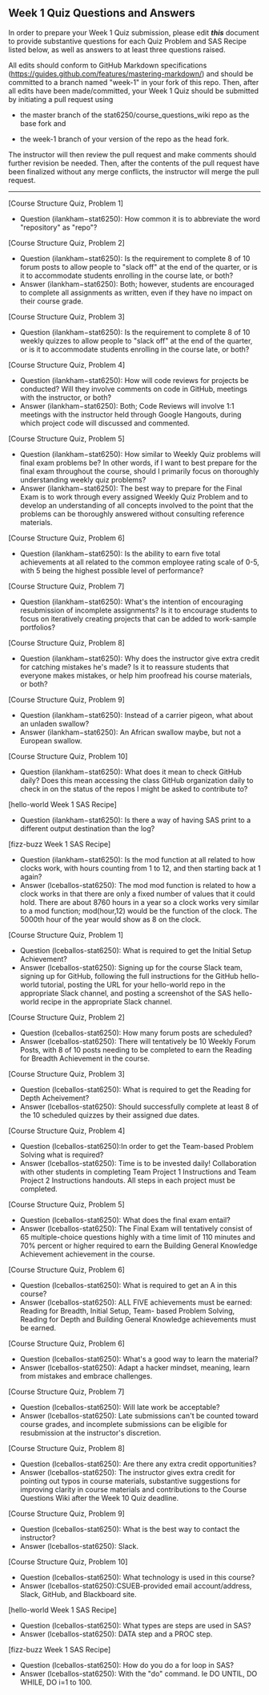 ## Week 1 Quiz Questions and Answers

In order to prepare your Week 1 Quiz submission, please edit ***this*** document to provide substantive questions for each Quiz Problem and SAS Recipe listed below, as well as answers to at least three questions raised.

All edits should conform to GitHub Markdown specifications (https://guides.github.com/features/mastering-markdown/) and should be committed to a branch named "week-1" in your fork of this repo. Then, after all edits have been made/committed, your Week 1 Quiz should be submitted by initiating a pull request using

- the master branch of the stat6250/course_questions_wiki repo as the base fork and

- the week-1 branch of your version of the repo as the head fork.

The instructor will then review the pull request and make comments should further revision be needed. Then, after the contents of the pull request have been finalized without any merge conflicts, the instructor will merge the pull request.



********************************************************************************



[Course Structure Quiz, Problem 1]
- Question (ilankham−stat6250): How common it is to abbreviate the word "repository" as "repo"?



[Course Structure Quiz, Problem 2]
- Question (ilankham−stat6250): Is the requirement to complete 8 of 10 forum posts to allow people to "slack off" at the end of the quarter, or is it to accommodate students enrolling in the course late, or both?
- Answer (ilankham−stat6250): Both; however, students are encouraged to complete all assignments as written, even if they have no impact on their course grade.



[Course Structure Quiz, Problem 3]
- Question (ilankham−stat6250): Is the requirement to complete 8 of 10 weekly quizzes to allow people to "slack off" at the end of the quarter, or is it to accommodate students enrolling in the course late, or both?



[Course Structure Quiz, Problem 4]
- Question (ilankham−stat6250): How will code reviews for projects be conducted? Will they involve comments on code in GitHub, meetings with the instructor, or both?
- Answer (ilankham−stat6250): Both; Code Reviews will involve 1:1 meetings with the instructor held through Google Hangouts, during which project code will discussed and commented.



[Course Structure Quiz, Problem 5]
- Question (ilankham−stat6250): How similar to Weekly Quiz problems will final exam problems be? In other words, if I want to best prepare for the final exam throughout the course, should I primarily focus on thoroughly understanding weekly quiz problems?
- Answer (ilankham−stat6250): The best way to prepare for the Final Exam is to work through every assigned Weekly Quiz Problem and to develop an understanding of all concepts involved to the point that the problems can be thoroughly answered without consulting reference materials.



[Course Structure Quiz, Problem 6]
- Question (ilankham−stat6250): Is the ability to earn five total achievements at all related to the common employee rating scale of 0-5, with 5 being the highest possible level of performance?



[Course Structure Quiz, Problem 7]
- Question (ilankham−stat6250): What's the intention of encouraging resubmission of incomplete assignments? Is it to encourage students to focus on iteratively creating projects that can be added to work-sample portfolios?



[Course Structure Quiz, Problem 8]
- Question (ilankham−stat6250): Why does the instructor give extra credit for catching mistakes he's made? Is it to reassure students that everyone makes mistakes, or help him proofread his course materials, or both?



[Course Structure Quiz, Problem 9]
- Question (ilankham−stat6250): Instead of a carrier pigeon, what about an unladen swallow?
- Answer (ilankham−stat6250): An African swallow maybe, but not a European swallow.



[Course Structure Quiz, Problem 10]
- Question (ilankham−stat6250): What does it mean to check GitHub daily? Does this mean accessing the class GitHub organization daily to check in on the status of the repos I might be asked to contribute to?



[hello-world Week 1 SAS Recipe]
- Question (ilankham−stat6250): Is there a way of having SAS print to a different output destination than the log?



[fizz-buzz Week 1 SAS Recipe]
- Question (ilankham−stat6250): Is the mod function at all related to how clocks work, with hours counting from 1 to 12, and then starting back at 1 again?
- Answer (lceballos-stat6250): The mod mod function is related to how a clock works in that there are only a fixed number of values that it could hold. There are about 8760 hours in a year so a clock works very similar to a mod function; mod(hour,12) would be the function of the clock. The 5000th hour of the year would show as 8 on the clock.

[Course Structure Quiz, Problem 1]
- Question (lceballos-stat6250): What is required to get the Initial Setup Achievement?
- Answer (lceballos-stat6250): Signing up for the course Slack team, signing up for GitHub, following the full instructions for the GitHub hello-world tutorial, posting the URL for your hello-world repo in the appropriate Slack channel, and posting a screenshot of the SAS hello-world recipe in the appropriate Slack channel.

[Course Structure Quiz, Problem 2]
- Question (lceballos-stat6250): How many forum posts are scheduled?
- Answer (lceballos-stat6250): There will tentatively be 10 Weekly Forum Posts, with 8 of 10 posts needing to be completed to earn the Reading for Breadth Achievement in the course.

[Course Structure Quiz, Problem 3]
- Question (lceballos-stat6250): What is required to get the Reading for Depth Acheivement?
- Answer (lceballos-stat6250): Should successfully complete at least 8 of the 10 scheduled quizzes by their assigned due dates.

[Course Structure Quiz, Problem 4]
- Question (lceballos-stat6250):In order to get the Team-based Problem Solving what is required?
- Answer (lceballos-stat6250): Time is to be invested daily! Collaboration with other students in completing Team Project 1 Instructions and Team Project 2 Instructions handouts. All steps in each project must be completed.

[Course Structure Quiz, Problem 5]
- Question (lceballos-stat6250): What does the final exam entail?
- Answer (lceballos-stat6250): The Final Exam will tentatively consist of 65 multiple-choice questions highly with a time limit of 110 minutes and 70% percent or higher required to earn the Building General Knowledge Achievement achievement in the course.

[Course Structure Quiz, Problem 6]
- Question (lceballos-stat6250): What is required to get an A in this course?
- Answer (lceballos-stat6250): ALL FIVE achievements must be earned: 	
Reading for Breadth, Initial Setup, Team- based Problem Solving, Reading for Depth and Building General Knowledge achievements must be earned. 

[Course Structure Quiz, Problem 6]
- Question (lceballos-stat6250): What's a good way to learn the material?
- Answer (lceballos-stat6250): Adapt a hacker mindset, meaning, learn from mistakes and embrace challenges.

[Course Structure Quiz, Problem 7]
- Question (lceballos-stat6250): Will late work be acceptable?
- Answer (lceballos-stat6250): Late submissions can't  be counted toward course grades, and  incomplete submissions can be eligible for resubmission at the instructor's discretion.

[Course Structure Quiz, Problem 8]
- Question (lceballos-stat6250): Are there any extra credit opportunities?
- Answer (lceballos-stat6250): The instructor gives extra credit for pointing out typos in course materials, substantive suggestions for improving clarity in course materials and contributions to the Course Questions Wiki after the Week 10 Quiz deadline.

[Course Structure Quiz, Problem 9]
- Question (lceballos-stat6250): What is the best way to contact the instructor?
- Answer (lceballos-stat6250): Slack.

[Course Structure Quiz, Problem 10]
- Question (lceballos-stat6250): What technology is used in this course?
- Answer (lceballos-stat6250):CSUEB-provided email account/address, Slack, GitHub, and Blackboard site.

[hello-world Week 1 SAS Recipe]
- Question (lceballos-stat6250): What types are steps are used in SAS?
- Answer (lceballos-stat6250): DATA step and a PROC step.

[fizz-buzz Week 1 SAS Recipe]
- Question (lceballos-stat6250): How do you do a for loop in SAS?
- Answer (lceballos-stat6250): With the "do" command. Ie DO UNTIL, DO WHILE, DO i=1 to 100.
